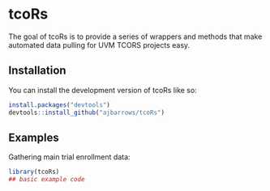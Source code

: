 
<!-- README.md is generated from README.Rmd. Please edit that file -->

# tcoRs

<!-- badges: start -->
<!-- badges: end -->

The goal of tcoRs is to provide a series of wrappers and methods that
make automated data pulling for UVM TCORS projects easy.

## Installation

You can install the development version of tcoRs like so:

``` r
install.packages("devtools")
devtools::install_github("ajbarrows/tcoRs")
```

## Examples

Gathering main trial enrollment data:

``` r
library(tcoRs)
## basic example code
```
